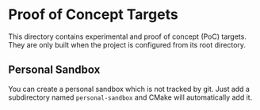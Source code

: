 # Proof of Concept Targets

This directory contains experimental and proof of concept (PoC) targets. They are only built when the project is configured from its root directory.

## Personal Sandbox

You can create a personal sandbox which is not tracked by git. Just add a subdirectory named `personal-sandbox` and CMake will automatically add it.

